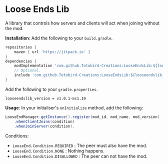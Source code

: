 # Loose Ends Lib
A library that controls how servers and clients will act when joining without the mod.

__Installation__:
Add the following to your `build.gradle`.
```gradle
repositories {
    maven { url 'https://jitpack.io' }
}
dependencies {
    modImplementation 'com.github.Totobird-Creations:LooseEndsLib:${looseendslib_version}'
    // Optional.
    include 'com.github.Totobird-Creations:LooseEndsLib:${looseendslib_version}'
}
```
Add the following to your `gradle.properties`.
```properties
looseendslib_version = v1.0.1-mc1.19
```

__Usage__:
In your initialiser's `onInitialize` method, add the following:
```java
LooseEndManager.getInstance().register(mod_id, mod_name, mod_version)
    .whenClientJoins(condition)
    .whenJoinServer(condition).
```
Conditions:
- `LooseEnd.Condition.REQUIRED` : The peer must also have the mod.
- `LooseEnd.Condition.NONE` : Nothing happens.
- `LooseEnd.Condition.DISALLOWED` : The peer can not have the mod.
